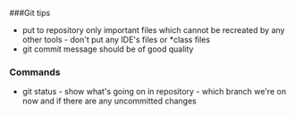 ###Git tips
- put to repository only important files which cannot be recreated by any other tools - don't put any IDE's files or *class files
- git commit message should be of good quality

### Commands
- git status - show what's going on in repository - which branch we're on now and if there are any uncommitted changes
